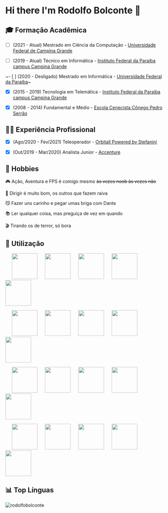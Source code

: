 # Hi there I'm Rodolfo Bolconte 👋

## 🎓 Formação Acadêmica
- [ ] (2021 - Atual) Mestrado em Ciência da Computação - <a href="http://www.computacao.ufcg.edu.br/pos-graduacao" target="_blank">Universidade Federal de Campina Grande</a>

- [ ] (2019 - Atual) Técnico em Informática - <a href="https://estudante.ifpb.edu.br/cursos/97/" target="_blank">Instituto Federal da Paraíba campus Campina Grande</a>

~- [ ] (2020 - Desligado) Mestrado em Informática - <a href="http://ppgi.ci.ufpb.br/" target="_blank">Universidade Federal da Paraíba</a>~

- [X] (2015 - 2019) Tecnologia em Telemática - <a href="https://estudante.ifpb.edu.br/cursos/27/" target="_blank">Instituto Federal da Paraíba campus Campina Grande</a>

- [X] (2008 - 2014) Fundamental e Médio - <a href="http://cnec.br/" target="_blank">Escola Cenecista Cônego Pedro Serrão</a>

## 👨‍💻 Experiência Profissional

- [X] (Ago/2020 - Fev/2021) Teleoperador - <a href="https://orbitall.com.br/" target="_blank">Orbitall Powered by Stefanini</a>

- [X] (Out/2019 - Mar/2020) Analista Junior - <a href="https://www.accenture.com/" target="_blank">Accenture</a>

## 🎢 Hobbies

🎮 Ação, Aventura e FPS é comigo mesmo ~~às vezes noob às vezes não~~

🚗 Dirigir é muito bom, os outros que fazem raiva

😼 Fazer uns carinho e pegar umas briga com Dante

📚 Ler qualquer coisa, mas preguiça de vez em quando

🎬 Tirando os de terror, só bora

## 🧠 Utilização

<p>
&nbsp;&nbsp;&nbsp;&nbsp;&nbsp;<img src="https://camo.githubusercontent.com/888e388801f947dec7c3d843942c277af25fe2b1aed1821542c4e711f210312a/68747470733a2f2f75706c6f61642e77696b696d656469612e6f72672f77696b6970656469612f636f6d6d6f6e732f7468756d622f632f63332f507974686f6e2d6c6f676f2d6e6f746578742e7376672f37363870782d507974686f6e2d6c6f676f2d6e6f746578742e7376672e706e67" width="80" height="80"/> &nbsp;&nbsp;&nbsp;&nbsp;&nbsp;<img src="https://camo.githubusercontent.com/3089bed0bd60ce0a2ecb92ac877f72aff90934bb7d7faefd923437b4389ab421/68747470733a2f2f63646e2e69636f6e73636f75742e636f6d2f69636f6e2f667265652f706e672d3531322f646a616e676f2d322d3238323835352e706e67" width="80" height="80"/> &nbsp;&nbsp;&nbsp;&nbsp;&nbsp;<img src="https://cdn.iconscout.com/icon/free/png-512/java-23-225999.png" width="80" height="80"/> &nbsp;&nbsp;&nbsp;&nbsp;&nbsp;<img src="https://cdn.iconscout.com/icon/free/png-512/c-programming-569564.png" width="80" height="80"/> &nbsp;&nbsp;&nbsp;&nbsp;&nbsp;<img src="https://cdn.iconscout.com/icon/free/png-256/mysql-5-226027.png" width="80" height="80"/>
</p>

<p>
&nbsp;&nbsp;&nbsp;&nbsp;&nbsp;<img src="https://cdn.worldvectorlogo.com/logos/html5.svg" width="80" height="80"/> &nbsp;&nbsp;&nbsp;&nbsp;&nbsp;<img src="https://cdn.worldvectorlogo.com/logos/css-5.svg" width="80" height="80"/> &nbsp;&nbsp;&nbsp;&nbsp;&nbsp;<img src="https://i0.wp.com/pt.mundobabushka.com/wp-content/uploads/sites/5/2016/03/js-logo.png?fit=500%2C500&ssl=1" width="80" height="80"/> &nbsp;&nbsp;&nbsp;&nbsp;&nbsp;<img src="https://cdn.worldvectorlogo.com/logos/jquery.svg" width="80" height="80"/> &nbsp;&nbsp;&nbsp;&nbsp;&nbsp;<img src="https://cdn.worldvectorlogo.com/logos/bootstrap-4.svg" width="80" height="80"/>
</p>

<p>
&nbsp;&nbsp;&nbsp;&nbsp;&nbsp;<img src="https://cdn.worldvectorlogo.com/logos/microsoft-windows-22.svg" width="80" height="80"/> &nbsp;&nbsp;&nbsp;&nbsp;&nbsp;<img src="https://cdn.worldvectorlogo.com/logos/linux-tux.svg" width="80" height="80"/> &nbsp;&nbsp;&nbsp;&nbsp;&nbsp;<img src="https://cdn.worldvectorlogo.com/logos/ubuntu-4.svg" width="80" height="80"/> &nbsp;&nbsp;&nbsp;&nbsp;&nbsp;<img src="https://cdn.worldvectorlogo.com/logos/git-icon.svg" width="80" height="80"/> &nbsp;&nbsp;&nbsp;&nbsp;&nbsp;<img src="https://cdn.worldvectorlogo.com/logos/github-icon-1.svg" width="80" height="80"/>
</p>

<p>
&nbsp;&nbsp;&nbsp;&nbsp;&nbsp;<img src="https://cdn.worldvectorlogo.com/logos/google-icon.svg" width="80" height="80"/> &nbsp;&nbsp;&nbsp;&nbsp;&nbsp;<img src="https://cdn.worldvectorlogo.com/logos/wordpress-blue.svg" width="80" height="80"/> &nbsp;&nbsp;&nbsp;&nbsp;&nbsp;<img src="https://cdn.worldvectorlogo.com/logos/photoshop-cc.svg" width="80" height="80"/> &nbsp;&nbsp;&nbsp;&nbsp;&nbsp;<img src="https://cdn.worldvectorlogo.com/logos/adobe-illustrator-cc.svg" width="80" height="80"/> &nbsp;&nbsp;&nbsp;&nbsp;&nbsp;<img src="https://cdn.worldvectorlogo.com/logos/trello.svg" width="80" height="80"/>
</p>

## 📊 Top Línguas

<img src="https://github-readme-stats.vercel.app/api/top-langs/?username=rodolfobolconte&layout=compact" alt="rodolfobolconte" />
